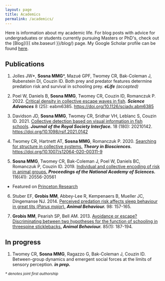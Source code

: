 ```yaml
---
layout: page
title: Academics
permalink: /academics/
---
```


Here is information about my academic life. For blog posts with advice for undergraduates or students currently pursuing Masters or PhD's, check out the [Blog]({{ site.baseurl }}/blog/) page. My Google Scholar profile can be found [here](https://scholar.google.com/citations?user=osyIJMYAAAAJ&hl).

## Publications
1. Jolles JW\*, **Sosna MMG**\*, Mazué GPF, Twomey CR, Bak-Coleman J, Rubenstein DI, Couzin ID. Both prey and predator features determine predation risk and survival in schooling prey. _**eLife** (accepted)_

2. Poel W, Daniels B, **Sosna MMG**, Twomey CR, Couzin ID, Romanczuk P. 2022. [Critical density in collective escape waves in fish](https://www.science.org/doi/10.1126/sciadv.abm6385). _**Science Advances**_ 8 (25): eabm6385. https://doi.org/10.1126/sciadv.abm6385

3. Davidson JD, **Sosna MMG**, Twomey CR, Sridhar VH, Leblanc S, Couzin ID. 2021. [Collective detection based on visual information in fish schools](https://royalsocietypublishing.org/doi/10.1098/rsif.2021.0142). _**Journal of the Royal Society Interface.**_ 18 (180): 20210142. https://doi.org/10.1098/rsif.2021.0142

4. Twomey CR, Hartnett AT, **Sosna MMG**, Romanczuk P. 2020. [Searching for structure in collective systems.](https://link.springer.com/content/pdf/10.1007/s12064-020-00311-9.pdf) _**Theory in Biosciences.**_ https://doi.org/10.1007/s12064-020-00311-9

5. **Sosna MMG**, Twomey CR, Bak-Coleman J, Poel W, Daniels BC, Romanczuk P, Couzin ID. 2019. [Individual and collective encoding of risk in animal groups.](https://www.pnas.org/content/pnas/early/2019/09/17/1905585116.full.pdf) _**Proceedings of the National Academy of Sciences.**_ 116(41): 20556-20561
 - Featured on [Princeton Research](https://research.princeton.edu/news/get-moving-mystery-animal-group-behavior)

6. Stuber EF, **Grobis MM**, Abbey-Lee R, Kempenaers B, Mueller JC, Dingemanse NJ. 2014. [Perceived predation risk affects sleep behaviour in great tits (*Parus major*).](http://www.sciencedirect.com/science/article/pii/S0003347214003881) _**Animal Behaviour.**_ 98: 157-165.

7. **Grobis MM**, Pearish SP, Bell AM. 2013. [Avoidance or escape? Discriminating between two hypotheses for the function of schooling in threespine sticklebacks.](https://www.sciencedirect.com/science/article/pii/S000334721200485X) _**Animal Behaviour.**_ 85(1): 187-194.

## In progress
1. Twomey CR, **Sosna MMG**, Ragazzo G, Bak-Coleman J, Couzin ID. Between-group dynamics and emergent social forces at the limits of sensory perception. _**in prep.**_

<span style="font-size: 12px"><i>\* denotes joint first authorship</i></span>
